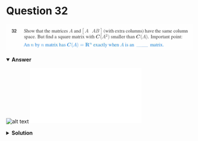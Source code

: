 # Question 32
![alt text](q32.png)

<details open>
<summary><b>Answer</b></summary>

![alt text](a32.svg)
![alt text](a32.py)
</details>

<details>
<summary><b>Solution</b></summary>

![alt text](s32.png)
</details>

